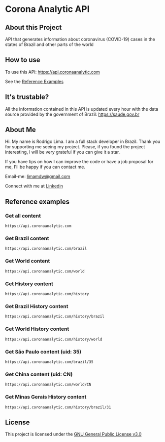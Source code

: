 # Corona Analytic API

## About this Project

API that generates information about coronavirus (COVID-19) cases in the states of Brazil and other parts of the world

## How to use

To use this API: https://api.coronaanalytic.com

See the [Reference Examples](#Reference-examples)

## It's trustable?

All the information contained in this API is updated every hour with the data source provided by the government of Brazil: https://saude.gov.br

## About Me

Hi. My name is Rodrigo Lima. I am a full stack developer in Brazil. Thank you for supporting me seeing my project. Please, if you found the project interesting, I will be very grateful if you can give it a star.

If you have tips on how I can improve the code or have a job proposal for me, I'll be happy if you can contact me.

Email-me: limamdw@gmail.com

Connect with me at [Linkedin](https://www.linkedin.com/in/rodrilima/)

## Reference examples

### Get all content

```
https://api.coronaanalytic.com
```

### Get Brazil content

```
https://api.coronaanalytic.com/brazil
```

### Get World content

```
https://api.coronaanalytic.com/world
```

### Get History content

```
https://api.coronaanalytic.com/history
```

### Get Brazil History content

```
https://api.coronaanalytic.com/history/brazil
```

### Get World History content

```
https://api.coronaanalytic.com/history/world
```

### Get São Paulo content (uid: 35)

```
https://api.coronaanalytic.com/brazil/35
```

### Get China content (uid: CN)

```
https://api.coronaanalytic.com/world/CN
```

### Get Minas Gerais History content

```
https://api.coronaanalytic.com/history/brazil/31
```

## License

This project is licensed under the [GNU General Public License v3.0](https://github.com/rodrilima/corona-analytic-api/blob/master/LICENSE)

